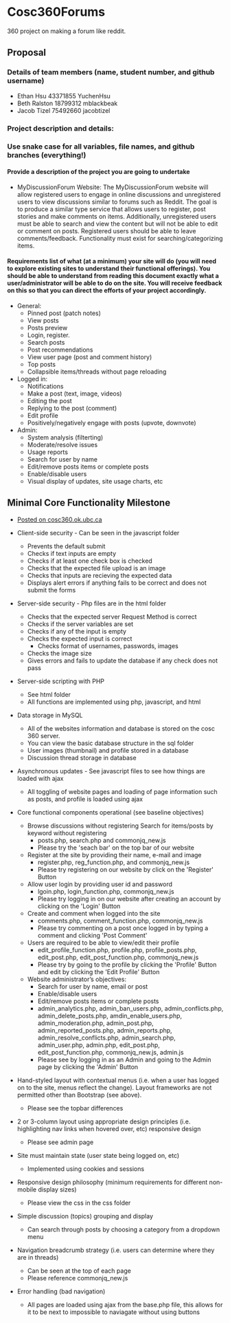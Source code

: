 # Cosc360Forums

360 project on making a forum like reddit.

## Proposal

### Details of team members (name, student number, and github username)

* Ethan Hsu 43371855 YuchenHsu
* Beth Ralston 18799312 mblackbeak
* Jacob Tizel 75492660 jacobtizel

### Project description and details:

### Use snake case for all variables, file names, and github branches (everything!)

#### Provide a description of the project you are going to undertake

* MyDiscussionForum Website: The MyDiscussionForum website will allow registered users to engage in online discussions and unregistered users to view discussions similar to forums such as Reddit. The goal is to produce a similar type service that allows users to register, post stories and make comments on items.   Additionally, unregistered users must be able to search and view the content but will not be able to edit or comment on posts. Registered users should be able to leave comments/feedback. Functionality must exist for searching/categorizing items.

#### Requirements list of what (at a minimum) your site will do (you will need to explore existing sites to understand their functional offerings). You should be able to understand from reading this document exactly what a user/administrator will be able to do on the site.  You will receive feedback on this so that you can direct the efforts of your project accordingly.

* General:
  * Pinned post (patch notes)
  * View posts
  * Posts preview
  * Login, register.
  * Search posts
  * Post recommendations
  * View user page (post and comment history)
  * Top posts
  * Collapsible items/threads without page reloading
* Logged in:
  * Notifications
  * Make a post (text, image, videos)
  * Editing the post
  * Replying to the post (comment)
  * Edit profile
  * Positively/negatively engage with posts (upvote, downvote)
* Admin:
  * System analysis (filterting)
  * Moderate/resolve issues
  * Usage reports
  * Search for user by name
  * Edit/remove posts items or complete posts
  * Enable/disable users
  * Visual display of updates, site usage charts, etc

## Minimal Core Functionality Milestone
* [Posted on cosc360.ok.ubc.ca](https://cosc360.ok.ubc.ca/jtizel)

* Client-side security -  Can be seen in the javascript folder
  * Prevents the default submit
  * Checks if text inputs are empty
  * Checks if at least one check box is checked
  * Checks that the expected file upload is an image
  * Checks that inputs are recieving the expected data
  * Displays alert errors if anything fails to be correct and does not submit the forms

* Server-side security - Php files are in the html folder
  * Checks that the expected server Request Method is correct
  * Checks if the server variables are set
  * Checks if any of the input is empty
  * Checks the expected input is correct
    * Checks format of usernames, passwords, images
  * Checks the image size
  * Gives errors and fails to update the database if any check does not pass

* Server-side scripting with PHP 
  * See html folder
  * All functions are implemented using php, javascript, and html
* Data storage in MySQL 
  * All of the websites information and database is stored on the cosc 360 server.
  * You can view the basic database structure in the sql folder
  * User images (thumbnail) and profile stored in a database
  * Discussion thread storage in database
* Asynchronous updates - See javascript files to see how things are loaded with ajax
  * All toggling of website pages and loading of page information such as posts, and profile is loaded using ajax
* Core functional components operational (see baseline objectives)
  * Browse discussions without registering
Search for items/posts by keyword without registering
    * posts.php, search.php and commonjq_new.js
    * Please try the 'seach bar' on the top bar of our website
  * Register at the site by providing their name, e-mail and image
    * register.php, reg_function.php, and commonjq_new.js
    * Please try registering on our website by click on the 'Register' Button
  * Allow user login by providing user id and password
    * lgoin.php, login_function.php, commonjq_new.js
    * Please try logging in on our website after creating an account by clicking on the 'Login' Button
  * Create and comment when logged into the site
    * comments.php, comment_function.php, commonjq_new.js
    * Please try commenting on a post once logged in by typing a comment and clicking 'Post Comment'
  * Users are required to be able to view/edit their profile
    * edit_profile_function.php, profile.php, profile_posts.php, edit_post.php, edit_post_function.php, commonjq_new.js
    * Please try by going to the profile by clicking the 'Profile' Button and edit by clicking the 'Edit Profile' Button
  * Website administrator’s objectives:
    * Search for user by name, email or post
    * Enable/disable users
    * Edit/remove posts items or complete posts 
    * admin_analytics.php, admin_ban_users.php, admin_conflicts.php, admin_delete_posts.php, amdin_enable_users.php, admin_moderation.php, admin_post.php, admin_reported_posts.php, admin_reports.php, admin_resolve_conflicts.php, admin_search.php, admin_user.php, admin.php, edit_post.php, edit_post_function.php, commonjq_new.js, admin.js
    * Please see by logging in as an Admin and going to the Admin page by clicking the 'Admin' Button
* Hand-styled layout with contextual menus (i.e. when a user has logged on to the site, menus reflect the change). Layout frameworks are not permitted other than Bootstrap (see above).
  * Please see the topbar differences
* 2 or 3-column layout using appropriate design principles (i.e. highlighting nav links when hovered over, etc) responsive design
  * Please see admin page
* Site must maintain state (user state being logged on, etc)
  * Implemented using cookies and sessions
* Responsive design philosophy (minimum requirements for different non-mobile display sizes)
  * Please view the css in the css folder
* Simple discussion (topics) grouping and display
  * Can search through posts by choosing a category from a dropdown menu
* Navigation breadcrumb strategy (i.e. users can determine where they are in threads)
  * Can be seen at the top of each page
  * Please reference commonjq_new.js
* Error handling (bad navigation)
  * All pages are loaded using ajax from the base.php file, this allows for it to be next to impossible to naviagate without using buttons